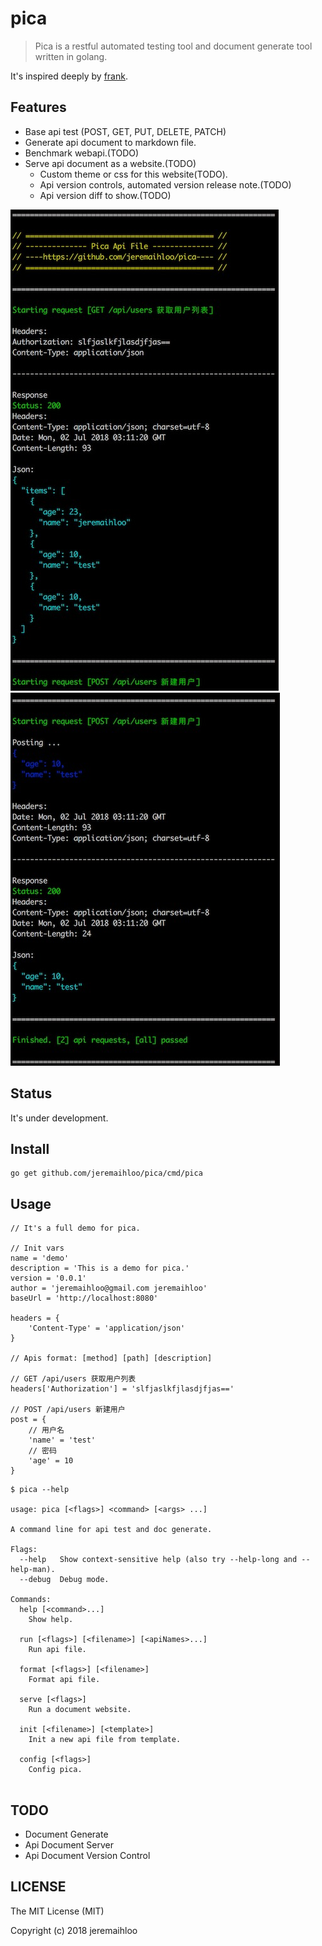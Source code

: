 # pica

> Pica is a restful automated testing tool and document generate tool written in golang.

It's inspired deeply by [frank](https://github.com/txthinking/frank).

## Features

- Base api test (POST, GET, PUT, DELETE, PATCH)
- Generate api document to markdown file.
- Benchmark webapi.(TODO)
- Serve api document as a website.(TODO)
    - Custom theme or css for this website(TODO).
    - Api version controls, automated version release note.(TODO)
    - Api version diff to show.(TODO)

![screenshots/1.jpg](screenshots/1.jpg)
![screenshots/2.jpg](screenshots/2.jpg)
## Status

It's under development.

## Install

```console
go get github.com/jeremaihloo/pica/cmd/pica
```

## Usage

```
// It's a full demo for pica.

// Init vars
name = 'demo'
description = 'This is a demo for pica.'
version = '0.0.1'
author = 'jeremaihloo@gmail.com jeremaihloo'
baseUrl = 'http://localhost:8080'

headers = {
    'Content-Type' = 'application/json'
}

// Apis format: [method] [path] [description]

// GET /api/users 获取用户列表
headers['Authorization'] = 'slfjaslkfjlasdjfjas=='

// POST /api/users 新建用户
post = {
    // 用户名
    'name' = 'test'
    // 密码
    'age' = 10
}
```

```console
$ pica --help

usage: pica [<flags>] <command> [<args> ...]

A command line for api test and doc generate.

Flags:
  --help   Show context-sensitive help (also try --help-long and --help-man).
  --debug  Debug mode.

Commands:
  help [<command>...]
    Show help.

  run [<flags>] [<filename>] [<apiNames>...]
    Run api file.

  format [<flags>] [<filename>]
    Format api file.

  serve [<flags>]
    Run a document website.

  init [<filename>] [<template>]
    Init a new api file from template.

  config [<flags>]
    Config pica.


```

## TODO

- Document Generate
- Api Document Server
- Api Document Version Control

## LICENSE

The MIT License (MIT)

Copyright (c) 2018 jeremaihloo